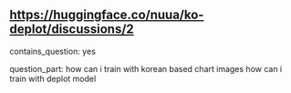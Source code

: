 ## https://huggingface.co/nuua/ko-deplot/discussions/2

contains_question: yes

question_part: how can i train with korean based chart images how can i train with deplot model